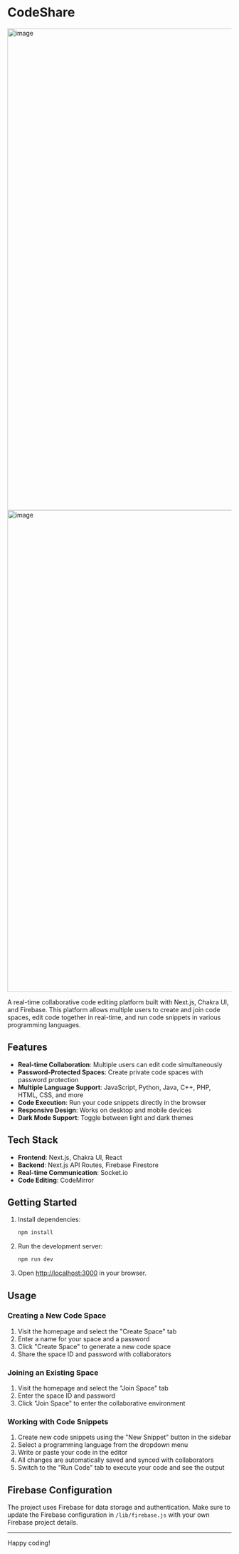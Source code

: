 # CodeShare

<img width="1903" height="1080" alt="image" src="https://github.com/user-attachments/assets/24931d14-e279-4f36-aa08-82306f56d73f" />


<img width="1902" height="1080" alt="image" src="https://github.com/user-attachments/assets/3a9ec2d7-dd2b-4b66-b463-158675976387" />



A real-time collaborative code editing platform built with Next.js, Chakra UI, and Firebase. This platform allows multiple users to create and join code spaces, edit code together in real-time, and run code snippets in various programming languages.



## Features

- **Real-time Collaboration**: Multiple users can edit code simultaneously
- **Password-Protected Spaces**: Create private code spaces with password protection
- **Multiple Language Support**: JavaScript, Python, Java, C++, PHP, HTML, CSS, and more
- **Code Execution**: Run your code snippets directly in the browser
- **Responsive Design**: Works on desktop and mobile devices
- **Dark Mode Support**: Toggle between light and dark themes

## Tech Stack

- **Frontend**: Next.js, Chakra UI, React
- **Backend**: Next.js API Routes, Firebase Firestore
- **Real-time Communication**: Socket.io
- **Code Editing**: CodeMirror

## Getting Started

1. Install dependencies:
   ```bash
   npm install
   ```

2. Run the development server:
   ```bash
   npm run dev
   ```

3. Open [http://localhost:3000](http://localhost:3000) in your browser.

## Usage

### Creating a New Code Space

1. Visit the homepage and select the "Create Space" tab
2. Enter a name for your space and a password
3. Click "Create Space" to generate a new code space
4. Share the space ID and password with collaborators

### Joining an Existing Space

1. Visit the homepage and select the "Join Space" tab
2. Enter the space ID and password
3. Click "Join Space" to enter the collaborative environment

### Working with Code Snippets

1. Create new code snippets using the "New Snippet" button in the sidebar
2. Select a programming language from the dropdown menu
3. Write or paste your code in the editor
4. All changes are automatically saved and synced with collaborators
5. Switch to the "Run Code" tab to execute your code and see the output



## Firebase Configuration

The project uses Firebase for data storage and authentication. Make sure to update the Firebase configuration in `/lib/firebase.js` with your own Firebase project details.

---

Happy coding!
